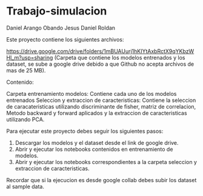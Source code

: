 # Trabajo-simulacion

Daniel Arango Obando 
Jesus Daniel Roldan

Este proyecto contiene los siguientes archivos:

https://drive.google.com/drive/folders/1mBUAUurj1hKIYtAxbRctX9qYKbzWHl_m?usp=sharing (Carpeta que contiene los modelos entrenados y los dataset, se sube a google drive debido a que Github no acepta archivos de mas de 25 MB). 

Contenido:

Carpeta entrenamiento modelos: Contiene cada uno de los modelos entrenados
Seleccion y extraccion de caracteristicas: Contiene la seleccion de caracateristicas utilizando discriminante de fisher, matriz de correlacion, Metodo backward y forward aplicados y la extraccion de caracteristicas utilizando PCA.

Para ejecutar este proyecto debes seguir los siguientes pasos:
1. Descargar los modelos y el dataset desde el link de google drive.
2. Abrir y ejecutar los notebooks contenidos en entrenamiento de modelos.
3. Abrir y ejecutar los notebooks correspondientes a la carpeta seleccion y extraccion de caracteristicas.

Recordar que si la ejecucion es desde google collab debes subir los dataset al sample data.

